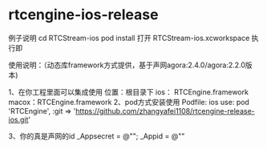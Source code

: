 # rtcengine-ios-release

例子说明
cd RTCStream-ios
pod install
打开  RTCStream-ios.xcworkspace 执行即

使用说明：（动态库framework方式提供，基于声网agora:2.4.0/agora:2.2.0版本)

1、在你工程里面可以集成使用
     位置：根目录下
       ios：   RTCEngine.framework
       macox：RTCEngine.framework
2、pod方式安装使用
Podfile:
ios use:
pod 'RTCEngine', :git => 'https://github.com/zhangyafei1108/rtcengine-release-ios.git'


3、你的真是声网的id
    _Appsecret = @"";
    _Appid = @""
